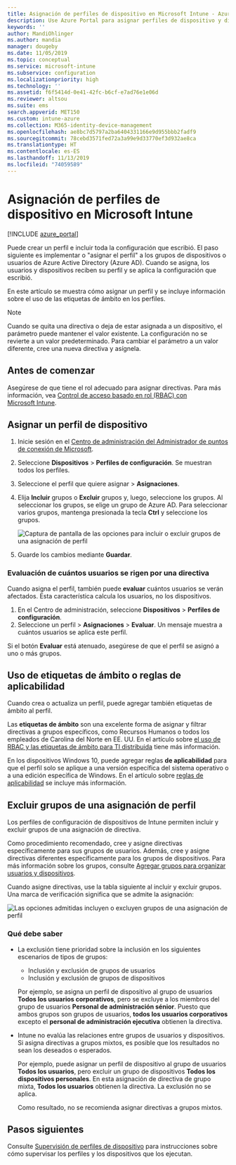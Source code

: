 ```yaml
---
title: Asignación de perfiles de dispositivo en Microsoft Intune - Azure | Microsoft Docs
description: Use Azure Portal para asignar perfiles de dispositivo y directivas a los usuarios y a los dispositivos. Aprenda a excluir grupos de una asignación de perfil en Microsoft Intune.
keywords: ''
author: MandiOhlinger
ms.author: mandia
manager: dougeby
ms.date: 11/05/2019
ms.topic: conceptual
ms.service: microsoft-intune
ms.subservice: configuration
ms.localizationpriority: high
ms.technology: ''
ms.assetid: f6f5414d-0e41-42fc-b6cf-e7ad76e1e06d
ms.reviewer: altsou
ms.suite: ems
search.appverid: MET150
ms.custom: intune-azure
ms.collection: M365-identity-device-management
ms.openlocfilehash: ae8bc7d5797a2ba6404331166e9d955bbb2fadf9
ms.sourcegitcommit: 78cebd3571fed72a3a99e9d33770ef3d932ae8ca
ms.translationtype: HT
ms.contentlocale: es-ES
ms.lasthandoff: 11/13/2019
ms.locfileid: "74059589"
---
```

# <a name="assign-user-and-device-profiles-in-microsoft-intune"></a>Asignación de perfiles de dispositivo en Microsoft Intune

[!INCLUDE [azure_portal](../includes/azure_portal.md)]

Puede crear un perfil e incluir toda la configuración que escribió. El paso siguiente es implementar o "asignar el perfil" a los grupos de dispositivos o usuarios de Azure Active Directory (Azure AD). Cuando se asigna, los usuarios y dispositivos reciben su perfil y se aplica la configuración que escribió.

En este artículo se muestra cómo asignar un perfil y se incluye información sobre el uso de las etiquetas de ámbito en los perfiles.

> [!NOTE]  
> Cuando se quita una directiva o deja de estar asignada a un dispositivo, el parámetro puede mantener el valor existente. La configuración no se revierte a un valor predeterminado. Para cambiar el parámetro a un valor diferente, cree una nueva directiva y asígnela.

## <a name="before-you-begin"></a>Antes de comenzar

Asegúrese de que tiene el rol adecuado para asignar directivas. Para más información, vea [Control de acceso basado en rol (RBAC) con Microsoft Intune](../fundamentals/role-based-access-control.md).

## <a name="assign-a-device-profile"></a>Asignar un perfil de dispositivo

1. Inicie sesión en el [Centro de administración del Administrador de puntos de conexión de Microsoft](https://go.microsoft.com/fwlink/?linkid=2109431).
2. Seleccione **Dispositivos** > **Perfiles de configuración**. Se muestran todos los perfiles.
3. Seleccione el perfil que quiere asignar > **Asignaciones**.
4. Elija **Incluir** grupos o **Excluir** grupos y, luego, seleccione los grupos. Al seleccionar los grupos, se elige un grupo de Azure AD. Para seleccionar varios grupos, mantenga presionada la tecla **Ctrl** y seleccione los grupos.

    ![Captura de pantalla de las opciones para incluir o excluir grupos de una asignación de perfil](./media/device-profile-assign/group-include-exclude.png)

5. Guarde los cambios mediante **Guardar**.

### <a name="evaluate-how-many-users-are-targeted"></a>Evaluación de cuántos usuarios se rigen por una directiva

Cuando asigna el perfil, también puede **evaluar** cuántos usuarios se verán afectados. Esta característica calcula los usuarios, no los dispositivos.

1. En el Centro de administración, seleccione **Dispositivos** > **Perfiles de configuración**.
2. Seleccione un perfil > **Asignaciones** > **Evaluar**. Un mensaje muestra a cuántos usuarios se aplica este perfil.

Si el botón **Evaluar** está atenuado, asegúrese de que el perfil se asignó a uno o más grupos.

## <a name="use-scope-tags-or-applicability-rules"></a>Uso de etiquetas de ámbito o reglas de aplicabilidad

Cuando crea o actualiza un perfil, puede agregar también etiquetas de ámbito al perfil.

Las **etiquetas de ámbito** son una excelente forma de asignar y filtrar directivas a grupos específicos, como Recursos Humanos o todos los empleados de Carolina del Norte en EE. UU. En el artículo sobre [el uso de RBAC y las etiquetas de ámbito para TI distribuida](../fundamentals/scope-tags.md) tiene más información.

En los dispositivos Windows 10, puede agregar reglas **de aplicabilidad** para que el perfil solo se aplique a una versión específica del sistema operativo o a una edición específica de Windows. En el artículo sobre [reglas de aplicabilidad](device-profile-create.md#applicability-rules) se incluye más información.

## <a name="exclude-groups-from-a-profile-assignment"></a>Excluir grupos de una asignación de perfil

Los perfiles de configuración de dispositivos de Intune permiten incluir y excluir grupos de una asignación de directiva.

Como procedimiento recomendado, cree y asigne directivas específicamente para sus grupos de usuarios. Además, cree y asigne directivas diferentes específicamente para los grupos de dispositivos. Para más información sobre los grupos, consulte [Agregar grupos para organizar usuarios y dispositivos](../fundamentals/groups-add.md).

Cuando asigne directivas, use la tabla siguiente al incluir y excluir grupos. Una marca de verificación significa que se admite la asignación:

![Las opciones admitidas incluyen o excluyen grupos de una asignación de perfil](./media/device-profile-assign/include-exclude-user-device-groups.png)

### <a name="what-you-should-know"></a>Qué debe saber

- La exclusión tiene prioridad sobre la inclusión en los siguientes escenarios de tipos de grupos:

  - Inclusión y exclusión de grupos de usuarios
  - Inclusión y exclusión de grupos de dispositivos

  Por ejemplo, se asigna un perfil de dispositivo al grupo de usuarios **Todos los usuarios corporativos**, pero se excluye a los miembros del grupo de usuarios **Personal de administración sénior**. Puesto que ambos grupos son grupos de usuarios, **todos los usuarios corporativos** excepto el **personal de administración ejecutiva** obtienen la directiva.

- Intune no evalúa las relaciones entre grupos de usuarios y dispositivos. Si asigna directivas a grupos mixtos, es posible que los resultados no sean los deseados o esperados.

  Por ejemplo, puede asignar un perfil de dispositivo al grupo de usuarios **Todos los usuarios**, pero excluir un grupo de dispositivos **Todos los dispositivos personales**. En esta asignación de directiva de grupo mixta, **Todos los usuarios** obtienen la directiva. La exclusión no se aplica.

  Como resultado, no se recomienda asignar directivas a grupos mixtos.

## <a name="next-steps"></a>Pasos siguientes

Consulte [Supervisión de perfiles de dispositivo](device-profile-monitor.md) para instrucciones sobre cómo supervisar los perfiles y los dispositivos que los ejecutan.
